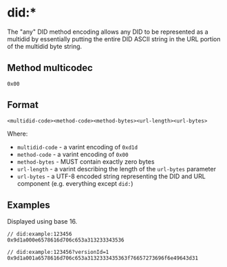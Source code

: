 # did:*

The "any" DID method encoding allows any DID to be represented as a multidid by essentially putting the entire DID ASCII string in the URL portion of the multidid byte string.

## Method multicodec

`0x00`

## Format

```
<multidid-code><method-code><method-bytes><url-length><url-bytes>
```

Where:

* `multidid-code` - a varint encoding of `0xd1d`
* `method-code` - a varint encoding of `0x00`
* `method-bytes` - MUST contain exactly zero bytes
* `url-length` - a varint describing the length of the `url-bytes` parameter
* `url-bytes` - a UTF-8 encoded string representing the DID and URL component (e.g. everything except `did:`)

## Examples

Displayed using base 16.

```
// did:example:123456
0x9d1a000e6578616d706c653a313233343536

// did:example:123456?versionId=1
0x9d1a001a6578616d706c653a3132333435363f76657273696f6e49643d31
```
